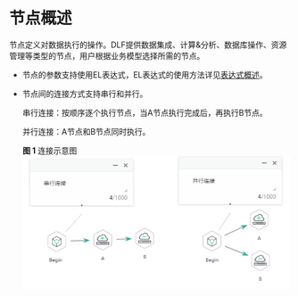 # 节点概述<a name="dayu_01_0442"></a>

节点定义对数据执行的操作。DLF提供数据集成、计算&分析、数据库操作、资源管理等类型的节点，用户根据业务模型选择所需的节点。

-   节点的参数支持使用EL表达式，EL表达式的使用方法详见[表达式概述](表达式概述.md#dayu_01_0494)。
-   节点间的连接方式支持串行和并行。

    串行连接：按顺序逐个执行节点，当A节点执行完成后，再执行B节点。

    并行连接：A节点和B节点同时执行。

    **图 1**  连接示意图<a name="zh-cn_topic_0130724863_fig1094618382246"></a>  
    ![](figures/连接示意图.png "连接示意图")


